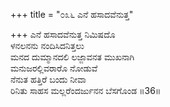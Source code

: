 +++
title = "೦೩೬ ಎನೆ ಹಸಾದವೆನುತ್ತ"

+++
ಎನೆ ಹಸಾದವೆನುತ್ತ ನಿಮಿಷದೊ  
ಳನಲನನು ನಂದಿಸಿದನಿತ್ತಲು  
ಮನದ ದುಮ್ಮಾನದಲಿ ಲಜ್ಜಾವನತ ಮುಖನಾಗಿ   
ಮನುಜರಲ್ಲಿವರಾರೊ ನೋಡುವೆ  
ನೆನುತ ಹತ್ತಿರೆ ಬಂದು ನೀವಾ  
ರಿನಿತು ಸಾಹಸ ಮಲ್ಲರೆಂದರ್ಜುನನ ಬೆಸಗೊಂಡ     ॥36॥